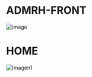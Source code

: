 # ADMRH-FRONT
![image](https://user-images.githubusercontent.com/90480194/163295960-cb68a6d2-bd54-4069-9fd2-80fb5ab88621.png)
# HOME 
![Imagen1](https://github.com/ADM-YAMC/ADMRH-FRONT/assets/90480194/b9d8311e-d098-42d6-80ea-6671be5b4503)
